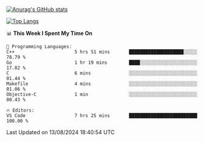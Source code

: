 [![Anurag's GitHub stats](https://github-readme-stats.vercel.app/api?username=wugouzi&count_private=true)](https://github.com/anuraghazra/github-readme-stats)

[![Top Langs](https://github-readme-stats.vercel.app/api/top-langs/?username=wugouzi&layout=compact&count_private=true&hide=html)](https://github.com/anuraghazra/github-readme-stats)

<!--START_SECTION:waka-->
📊 **This Week I Spent My Time On** 

```text
💬 Programming Languages: 
C++                      5 hrs 51 mins       ████████████████████░░░░░   78.79 % 
Go                       1 hr 19 mins        ████░░░░░░░░░░░░░░░░░░░░░   17.82 % 
C                        6 mins              ░░░░░░░░░░░░░░░░░░░░░░░░░   01.44 % 
Makefile                 4 mins              ░░░░░░░░░░░░░░░░░░░░░░░░░   01.06 % 
Objective-C              1 min               ░░░░░░░░░░░░░░░░░░░░░░░░░   00.43 % 

🔥 Editors: 
VS Code                  7 hrs 25 mins       █████████████████████████   100.00 % 
```


 Last Updated on 13/08/2024 18:40:54 UTC
<!--END_SECTION:waka-->

<!--
**wugouzi/wugouzi** is a ✨ _special_ ✨ repository because its `README.md` (this file) appears on your GitHub profile.

Here are some ideas to get you started:

- 🔭 I’m currently working on ...
- 🌱 I’m currently learning ...
- 👯 I’m looking to collaborate on ...
- 🤔 I’m looking for help with ...
- 💬 Ask me about ...
- 📫 How to reach me: ...
- 😄 Pronouns: ...
- ⚡ Fun fact: ...
-->
